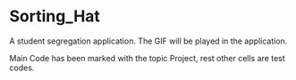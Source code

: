 # Sorting_Hat
A student segregation application.
The GIF will be played in the application.

Main Code has been marked with the topic Project, rest other cells are test codes.
